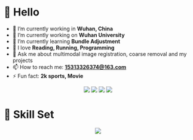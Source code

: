 # 🙋 Hello

- 👯 I’m currently working in **Wuhan, China**
- 🔭 I’m currently working on **Wuhan University**
- 🌱 I’m currently learning **Bundle Adjustment**
- 🤔 I love **Reading, Running, Programming**
- 💬 Ask me about multimodal image registration, coarse removal and my projects
- 📫 How to reach me: **15313326374@163.com**
- ⚡ Fun fact: **2k sports, Movie**

<!-- 比较好的开源项目卡片 -->
<div align="center">
<a href="https://github.com/AndrewAndHelen/learning-programming">
  <img src="https://github-readme-stats.vercel.app/api/pin/?username=AndrewAndHelen&repo=learning-programming&theme=dark&bg_color=0d1117&hide_border=true" /></a>
<a href="https://github.com/AndrewAndHelen/POS2X">
  <img src="https://github-readme-stats.vercel.app/api/pin/?username=AndrewAndHelen&repo=POS2X&theme=dark&bg_color=0d1117&hide_border=true" /></a>
<a href="https://github.com/AndrewAndHelen/Lastile">
  <img src="https://github-readme-stats.vercel.app/api/pin/?username=AndrewAndHelen&repo=Lastile&theme=dark&bg_color=0d1117&hide_border=true" /></a>
<a href="https://github.com/AndrewAndHelen/PICKPTS">
  <img src="https://github-readme-stats.vercel.app/api/pin/?username=AndrewAndHelen&repo=PICKPTS&theme=dark&bg_color=0d1117&hide_border=true" /></a>
</div>

# 🧰 Skill Set
<div align="center">
  <img src="https://skillicons.dev/icons?perline=15&i=github,gitlab,git,twitter,stackoverflow,vscode,vim,python,java,c,cpp,golang,mysql,postgres,md,regex,linux,docker,nginx,qt"/></a>
</div>


